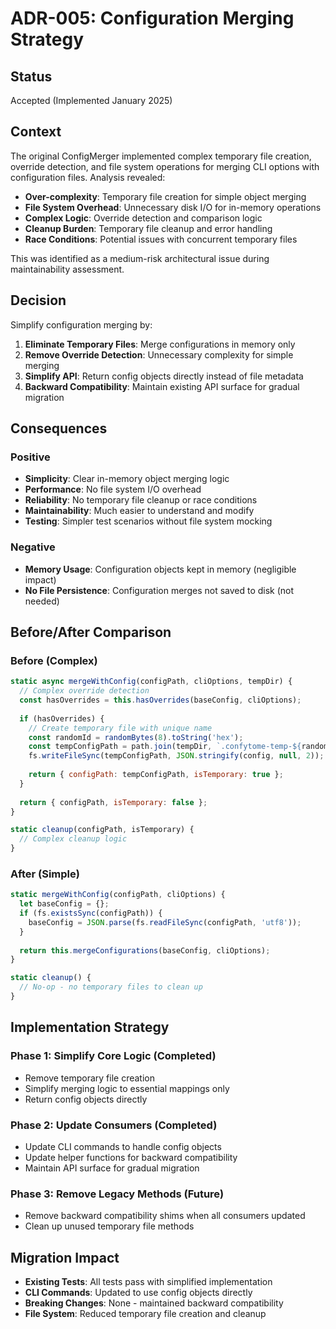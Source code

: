 # ADR-005: Configuration Merging Strategy

## Status
Accepted (Implemented January 2025)

## Context
The original ConfigMerger implemented complex temporary file creation, override detection, and file system operations for merging CLI options with configuration files. Analysis revealed:

- **Over-complexity**: Temporary file creation for simple object merging
- **File System Overhead**: Unnecessary disk I/O for in-memory operations
- **Complex Logic**: Override detection and comparison logic
- **Cleanup Burden**: Temporary file cleanup and error handling
- **Race Conditions**: Potential issues with concurrent temporary files

This was identified as a medium-risk architectural issue during maintainability assessment.

## Decision
Simplify configuration merging by:

1. **Eliminate Temporary Files**: Merge configurations in memory only
2. **Remove Override Detection**: Unnecessary complexity for simple merging
3. **Simplify API**: Return config objects directly instead of file metadata
4. **Backward Compatibility**: Maintain existing API surface for gradual migration

## Consequences

### Positive
- **Simplicity**: Clear in-memory object merging logic
- **Performance**: No file system I/O overhead
- **Reliability**: No temporary file cleanup or race conditions
- **Maintainability**: Much easier to understand and modify
- **Testing**: Simpler test scenarios without file system mocking

### Negative
- **Memory Usage**: Configuration objects kept in memory (negligible impact)
- **No File Persistence**: Configuration merges not saved to disk (not needed)

## Before/After Comparison

### Before (Complex)
```javascript
static async mergeWithConfig(configPath, cliOptions, tempDir) {
  // Complex override detection
  const hasOverrides = this.hasOverrides(baseConfig, cliOptions);
  
  if (hasOverrides) {
    // Create temporary file with unique name
    const randomId = randomBytes(8).toString('hex');
    const tempConfigPath = path.join(tempDir, `.confytome-temp-${randomId}.json`);
    fs.writeFileSync(tempConfigPath, JSON.stringify(config, null, 2));
    
    return { configPath: tempConfigPath, isTemporary: true };
  }
  
  return { configPath, isTemporary: false };
}

static cleanup(configPath, isTemporary) {
  // Complex cleanup logic
}
```

### After (Simple)
```javascript
static mergeWithConfig(configPath, cliOptions) {
  let baseConfig = {};
  if (fs.existsSync(configPath)) {
    baseConfig = JSON.parse(fs.readFileSync(configPath, 'utf8'));
  }
  
  return this.mergeConfigurations(baseConfig, cliOptions);
}

static cleanup() {
  // No-op - no temporary files to clean up
}
```

## Implementation Strategy

### Phase 1: Simplify Core Logic (Completed)
- Remove temporary file creation
- Simplify merging logic to essential mappings only
- Return config objects directly

### Phase 2: Update Consumers (Completed)
- Update CLI commands to handle config objects
- Update helper functions for backward compatibility
- Maintain API surface for gradual migration

### Phase 3: Remove Legacy Methods (Future)
- Remove backward compatibility shims when all consumers updated
- Clean up unused temporary file methods

## Migration Impact

- **Existing Tests**: All tests pass with simplified implementation
- **CLI Commands**: Updated to use config objects directly
- **Breaking Changes**: None - maintained backward compatibility
- **File System**: Reduced temporary file creation and cleanup